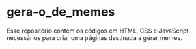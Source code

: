 # gera-o_de_memes
Esse repositório contém os códigos em HTML, CSS e JavaScript necessários para criar uma páginas destinada a gerar memes. 
